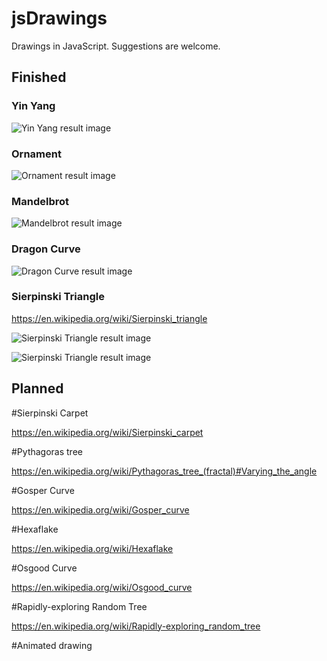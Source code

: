 # jsDrawings


Drawings in JavaScript. Suggestions are welcome.



## Finished


### Yin Yang
![Yin Yang result image](img/yinyang.png?raw=true "Yin Yang")

### Ornament

![Ornament result image](img/ornament.png?raw=true "Ornament")

### Mandelbrot

![Mandelbrot result image](img/mandelbrot.png?raw=true "Mandelbrot")

### Dragon Curve

![Dragon Curve result image](img/dragoncurve.png?raw=true "Dragon Curve")

### Sierpinski Triangle

https://en.wikipedia.org/wiki/Sierpinski_triangle

![Sierpinski Triangle result image](img/sierpinski.png?raw=true "Sierpinski Triangle (using color)")

![Sierpinski Triangle result image](img/sierpinski2.png?raw=true "Sierpinski Triangle (using opacity)")


## Planned


#Sierpinski Carpet

https://en.wikipedia.org/wiki/Sierpinski_carpet


#Pythagoras tree

https://en.wikipedia.org/wiki/Pythagoras_tree_(fractal)#Varying_the_angle


#Gosper Curve

https://en.wikipedia.org/wiki/Gosper_curve


#Hexaflake

https://en.wikipedia.org/wiki/Hexaflake


#Osgood Curve

https://en.wikipedia.org/wiki/Osgood_curve


#Rapidly-exploring Random Tree

https://en.wikipedia.org/wiki/Rapidly-exploring_random_tree


#Animated drawing